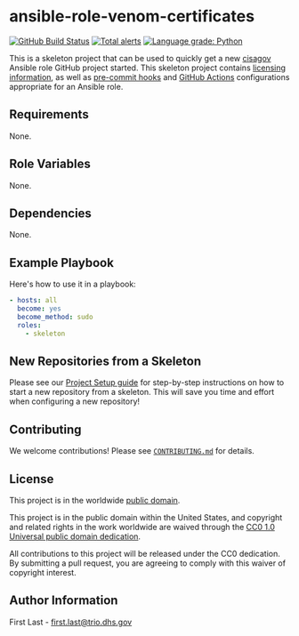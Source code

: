# ansible-role-venom-certificates #

[![GitHub Build Status](https://github.com/cisagov/ansible-role-venom-certificates/workflows/build/badge.svg)](https://github.com/cisagov/ansible-role-venom-certificates/actions)
[![Total alerts](https://img.shields.io/lgtm/alerts/g/cisagov/ansible-role-venom-certificates.svg?logo=lgtm&logoWidth=18)](https://lgtm.com/projects/g/cisagov/ansible-role-venom-certificates/alerts/)
[![Language grade: Python](https://img.shields.io/lgtm/grade/python/g/cisagov/ansible-role-venom-certificates.svg?logo=lgtm&logoWidth=18)](https://lgtm.com/projects/g/cisagov/ansible-role-venom-certificates/context:python)

This is a skeleton project that can be used to quickly get a new
[cisagov](https://github.com/cisagov) Ansible role GitHub project
started.  This skeleton project contains
[licensing information](LICENSE), as well as
[pre-commit hooks](https://pre-commit.com) and
[GitHub Actions](https://github.com/features/actions) configurations
appropriate for an Ansible role.

## Requirements ##

None.

## Role Variables ##

None.

## Dependencies ##

None.

## Example Playbook ##

Here's how to use it in a playbook:

```yaml
- hosts: all
  become: yes
  become_method: sudo
  roles:
    - skeleton
```

## New Repositories from a Skeleton ##

Please see our [Project Setup guide](https://github.com/cisagov/development-guide/tree/develop/project_setup)
for step-by-step instructions on how to start a new repository from
a skeleton. This will save you time and effort when configuring a
new repository!

## Contributing ##

We welcome contributions!  Please see [`CONTRIBUTING.md`](CONTRIBUTING.md) for
details.

## License ##

This project is in the worldwide [public domain](LICENSE).

This project is in the public domain within the United States, and
copyright and related rights in the work worldwide are waived through
the [CC0 1.0 Universal public domain
dedication](https://creativecommons.org/publicdomain/zero/1.0/).

All contributions to this project will be released under the CC0
dedication. By submitting a pull request, you are agreeing to comply
with this waiver of copyright interest.

## Author Information ##

First Last - <first.last@trio.dhs.gov>

